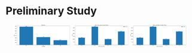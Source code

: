# Preliminary Study

<div  align="center">    
<img src="./train_dev_test_sizes.png" width="30%">
<img src="./emotion_label_distribution_train.png" width="30%">
<img src="./emotion_label_distribution_dev.png" width="30%">
</div>
